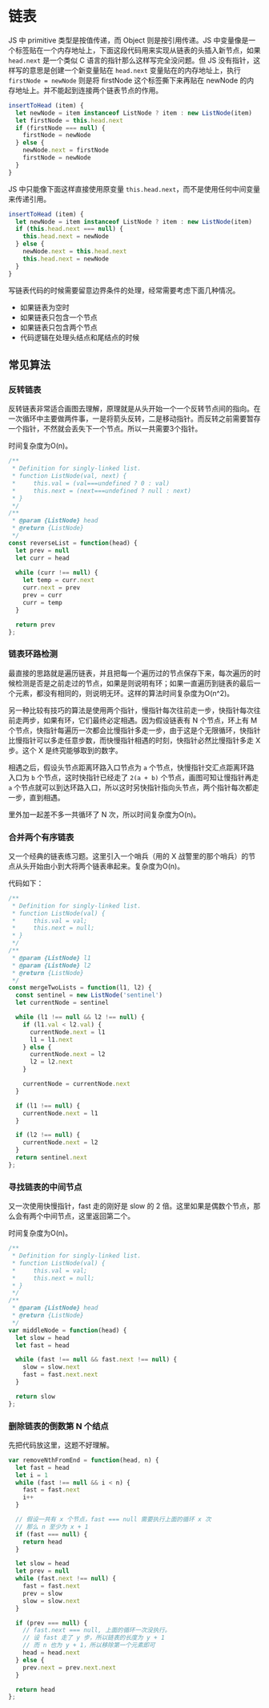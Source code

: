 # 链表

JS 中 primitive 类型是按值传递，而 Object 则是按引用传递。JS 中变量像是一个标签贴在一个内存地址上，下面这段代码用来实现从链表的头插入新节点，如果 `head.next` 是一个类似 C 语言的指针那么这样写完全没问题。但 JS 没有指针，这样写的意思是创建一个新变量贴在 `head.next` 变量贴在的内存地址上，执行 `firstNode = newNode` 则是将 firstNode 这个标签撕下来再贴在 newNode 的内存地址上。并不能起到连接两个链表节点的作用。

 ```javascript
insertToHead (item) {
   let newNode = item instanceof ListNode ? item : new ListNode(item)
   let firstNode = this.head.next
   if (firstNode === null) {
     firstNode = newNode
   } else {
     newNode.next = firstNode
     firstNode = newNode
   }
 }
```

JS 中只能像下面这样直接使用原变量 `this.head.next`，而不是使用任何中间变量来传递引用。

```javascript
insertToHead (item) {
  let newNode = item instanceof ListNode ? item : new ListNode(item)
  if (this.head.next === null) {
    this.head.next = newNode
  } else {
    newNode.next = this.head.next
    this.head.next = newNode
  }
}
```

写链表代码的时候需要留意边界条件的处理，经常需要考虑下面几种情况。

- 如果链表为空时
- 如果链表只包含一个节点
- 如果链表只包含两个节点
- 代码逻辑在处理头结点和尾结点的时候

## 常见算法

### 反转链表

反转链表非常适合画图去理解，原理就是从头开始一个一个反转节点间的指向。在一次循环中主要做两件事，一是将箭头反转，二是移动指针。而反转之前需要暂存一个指针，不然就会丢失下一个节点。所以一共需要3个指针。

时间复杂度为O(n)。

```javascript
/**
 * Definition for singly-linked list.
 * function ListNode(val, next) {
 *     this.val = (val===undefined ? 0 : val)
 *     this.next = (next===undefined ? null : next)
 * }
 */
/**
 * @param {ListNode} head
 * @return {ListNode}
 */
const reverseList = function(head) {
  let prev = null
  let curr = head
  
  while (curr !== null) {
    let temp = curr.next
    curr.next = prev
    prev = curr
    curr = temp
  }

  return prev
};
```

### 链表环路检测

最直接的思路就是遍历链表，并且把每一个遍历过的节点保存下来，每次遍历的时候检测是否是之前走过的节点，如果是则说明有环；如果一直遍历到链表的最后一个元素，都没有相同的，则说明无环。这样的算法时间复杂度为O(n^2)。

另一种比较有技巧的算法是使用两个指针，慢指针每次往前走一步，快指针每次往前走两步，如果有环，它们最终必定相遇。因为假设链表有 N 个节点，环上有 M 个节点，快指针每遍历一次都会比慢指针多走一步，由于这是个无限循环，快指针比慢指针可以多走任意步数，而快慢指针相遇的时刻，快指针必然比慢指针多走 X 步。这个 X 是终究能够取到的数字。

相遇之后，假设头节点距离环路入口节点为 `a` 个节点，快慢指针交汇点距离环路入口为 `b` 个节点，这时快指针已经走了 `2(a + b)` 个节点，画图可知让慢指针再走 `a` 个节点就可以到达环路入口，所以这时另快指针指向头节点，两个指针每次都走一步，直到相遇。

里外加一起差不多一共循环了 N 次，所以时间复杂度为O(n)。

### 合并两个有序链表

又一个经典的链表练习题。这里引入一个哨兵（用的 X 战警里的那个哨兵）的节点从头开始由小到大将两个链表串起来。复杂度为O(n)。

代码如下：

```javascript
/**
 * Definition for singly-linked list.
 * function ListNode(val) {
 *     this.val = val;
 *     this.next = null;
 * }
 */
/**
 * @param {ListNode} l1
 * @param {ListNode} l2
 * @return {ListNode}
 */
const mergeTwoLists = function(l1, l2) {
  const sentinel = new ListNode('sentinel')
  let currentNode = sentinel

  while (l1 !== null && l2 !== null) {
    if (l1.val < l2.val) {
      currentNode.next = l1
      l1 = l1.next
    } else {
      currentNode.next = l2
      l2 = l2.next
    }

    currentNode = currentNode.next
  }

  if (l1 !== null) {
    currentNode.next = l1
  }

  if (l2 !== null) {
    currentNode.next = l2
  }
  return sentinel.next
};
```

### 寻找链表的中间节点

又一次使用快慢指针，fast 走的刚好是 slow 的 2 倍。这里如果是偶数个节点，那么会有两个中间节点，这里返回第二个。

时间复杂度为O(n)。

```javascript
/**
 * Definition for singly-linked list.
 * function ListNode(val) {
 *     this.val = val;
 *     this.next = null;
 * }
 */
/**
 * @param {ListNode} head
 * @return {ListNode}
 */
var middleNode = function(head) {
  let slow = head
  let fast = head

  while (fast !== null && fast.next !== null) {
    slow = slow.next
    fast = fast.next.next
  }

  return slow
};
```

### 删除链表的倒数第 N 个结点

先把代码放这里，这题不好理解。

```javascript
var removeNthFromEnd = function(head, n) {
  let fast = head
  let i = 1
  while (fast !== null && i < n) {
    fast = fast.next
    i++
  }

  // 假设一共有 x 个节点，fast === null 需要执行上面的循环 x 次
  // 那么 n 至少为 x + 1
  if (fast === null) {
    return head
  }

  let slow = head
  let prev = null
  while (fast.next !== null) {
    fast = fast.next
    prev = slow
    slow = slow.next
  }

  if (prev === null) {
    // fast.next === null, 上面的循环一次没执行。
    // 设 fast 走了 y 步，所以链表的长度为 y + 1
    // 而 n 也为 y + 1，所以移除第一个元素即可
    head = head.next
  } else {
    prev.next = prev.next.next
  }

  return head
};
```

